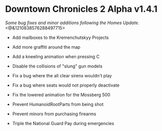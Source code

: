 # Downtown Chronicles 2 Alpha v1.4.1
*Some bug fixes and minor additions following the Homes Update.*
<@&1210838576288497715>

* Add mailboxes to the Kremenchutskyy Projects
* Add more graffiti around the map
* Add a kneeling animation when pressing C

* Disable the collisions of "slung" gun models
* Fix a bug where the all clear sirens wouldn't play
* Fix a bug where seats would not properly deactivate
* Fix the lowered animation for the Mossberg 500
* Prevent HumanoidRootParts from being shot
* Prevent minors from purchasing firearms
* Triple the National Guard Pay during emergencies